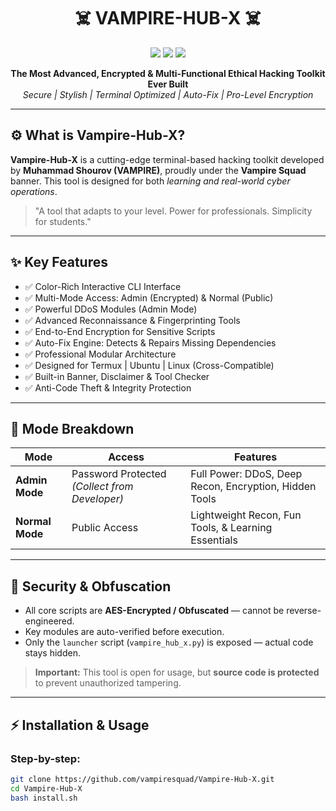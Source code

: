 <h1 align="center">
  ☠️ VAMPIRE-HUB-X ☠️
</h1>

<p align="center">
  <img src="https://img.shields.io/badge/Developer-Muhammad%20Shourov-blue?style=flat-square&logo=github" />
  <img src="https://img.shields.io/badge/Vampire%20Squad-Ethical%20Hackers-red?style=flat-square&logo=python" />
  <img src="https://img.shields.io/badge/Mode-Admin%20%7C%20Normal-orange?style=flat-square" />
</p>

<p align="center">
  <b>The Most Advanced, Encrypted & Multi-Functional Ethical Hacking Toolkit Ever Built</b><br>
  <i>Secure | Stylish | Terminal Optimized | Auto-Fix | Pro-Level Encryption</i>
</p>

---

## ⚙️ What is Vampire-Hub-X?

**Vampire-Hub-X** is a cutting-edge terminal-based hacking toolkit developed by <b>Muhammad Shourov (VAMPIRE)</b>, proudly under the <b>Vampire Squad</b> banner. This tool is designed for both <i>learning and real-world cyber operations</i>.

> "A tool that adapts to your level. Power for professionals. Simplicity for students."

---

## ✨ Key Features

- ✅ Color-Rich Interactive CLI Interface
- ✅ Multi-Mode Access: Admin (Encrypted) & Normal (Public)
- ✅ Powerful DDoS Modules (Admin Mode)
- ✅ Advanced Reconnaissance & Fingerprinting Tools
- ✅ End-to-End Encryption for Sensitive Scripts
- ✅ Auto-Fix Engine: Detects & Repairs Missing Dependencies
- ✅ Professional Modular Architecture
- ✅ Designed for Termux | Ubuntu | Linux (Cross-Compatible)
- ✅ Built-in Banner, Disclaimer & Tool Checker
- ✅ Anti-Code Theft & Integrity Protection

---

## 🧠 Mode Breakdown

| Mode         | Access                         | Features                                               |
|--------------|-------------------------------|--------------------------------------------------------|
| **Admin Mode**  | Password Protected *(Collect from Developer)* | Full Power: DDoS, Deep Recon, Encryption, Hidden Tools |
| **Normal Mode** | Public Access                | Lightweight Recon, Fun Tools, & Learning Essentials    |

---

## 🔐 Security & Obfuscation

- All core scripts are **AES-Encrypted / Obfuscated** — cannot be reverse-engineered.
- Key modules are auto-verified before execution.
- Only the `launcher` script (`vampire_hub_x.py`) is exposed — actual code stays hidden.

> **Important:** This tool is open for usage, but **source code is protected** to prevent unauthorized tampering.

---

## ⚡ Installation & Usage

### Step-by-step:

```bash
git clone https://github.com/vampiresquad/Vampire-Hub-X.git
cd Vampire-Hub-X
bash install.sh
